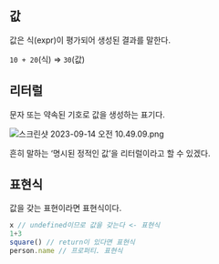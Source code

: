 ## 값

값은 식(expr)이 평가되어 생성된 결과를 말한다.

`10 + 20`(식) ⇒ `30`(값)

## 리터럴

문자 또는 약속된 기호로 값을 생성하는 표기다.

![스크린샷 2023-09-14 오전 10.49.09.png](https://prod-files-secure.s3.us-west-2.amazonaws.com/edcd4409-6967-4d4b-83f2-db598213f6aa/7fb709be-579a-49e6-987e-d08fd4c12186/%E1%84%89%E1%85%B3%E1%84%8F%E1%85%B3%E1%84%85%E1%85%B5%E1%86%AB%E1%84%89%E1%85%A3%E1%86%BA_2023-09-14_%E1%84%8B%E1%85%A9%E1%84%8C%E1%85%A5%E1%86%AB_10.49.09.png)

흔히 말하는 ‘명시된 정적인 값’을 리터럴이라고 할 수 있겠다.

## 표현식

값을 갖는 표현이라면 표현식이다.

```jsx
x // undefined이므로 값을 갖는다 <- 표현식
1+3
square() // return이 있다면 표현식
person.name // 프로퍼티. 표현식
```
